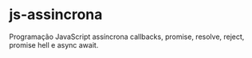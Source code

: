 # js-assincrona
Programação JavaScript assíncrona callbacks, promise, resolve, reject, promise hell e async await.
